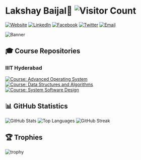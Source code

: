 # Lakshay Baijal👋 ![Visitor Count](https://komarev.com/ghpvc/?username=LakshayBaijal&color=brightgreen)

[![Website](https://img.shields.io/badge/Website-E34F26?style=for-the-badge&logo=html5&logoColor=white)](https://lakshaybaijal.github.io/Lakshay)
[![LinkedIn](https://img.shields.io/badge/LinkedIn-0A66C2?style=for-the-badge&logo=linkedin&logoColor=white)](https://www.linkedin.com/in/lakshaybaijal) 
[![Facebook](https://img.shields.io/badge/Facebook-1877F2?style=for-the-badge&logo=facebook&logoColor=white)](https://www.facebook.com/profile.php?id=61554273341056) 
[![Twitter](https://img.shields.io/badge/Twitter-1DA1F2?style=for-the-badge&logo=twitter&logoColor=white)](https://twitter.com/mastermindshay) 
[![Email](https://img.shields.io/badge/Email-D14836?style=for-the-badge&logo=gmail&logoColor=white)](mailto:lakshaybaijal@gmail.com)


![Banner](https://mma.prnewswire.com/media/1900509/IIITH_Logo.jpg?p=twitter)

## 🎓 Course Repositories
### IIIT Hyderabad
[![Course: Advanced Operating System](https://img.shields.io/badge/Course-Advanced%20Operating%20System-3776AB?style=for-the-badge&logo=mortarboard&logoColor=white)](https://github.com/LakshayBaijal/IIITHyderabad_AOS_Assignments_Lakshay)
[![Course: Data Structures and Algorithms](https://img.shields.io/badge/Course-Data%20Structures%20and%20Algorithms-28A745?style=for-the-badge&logo=mortarboard&logoColor=white)](https://github.com/LakshayBaijal/IIITHyderabad_DSAP_Assignments_Lakshay)
[![Course: System Software Design](https://img.shields.io/badge/Course-Software%20System%20Design-FFC107?style=for-the-badge&logo=mortarboard&logoColor=white)](https://github.com/LakshayBaijal/IIITHyderabad_SSD_Assignments_Lakshay)

## 📊 GitHub Statistics

![GitHub Stats](https://github-readme-stats.vercel.app/api?username=LakshayBaijal&show_icons=true&theme=radical)
![Top Languages](https://github-readme-stats.vercel.app/api/top-langs/?username=LakshayBaijal&layout=compact&theme=radical)
![GitHub Streak](https://github-readme-streak-stats.herokuapp.com/?user=LakshayBaijal&theme=dark)

## 🏆 Trophies

![trophy](https://github-profile-trophy.vercel.app/?username=lakshaybaijal&theme=dark_lover)







